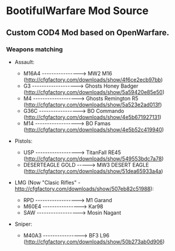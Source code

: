# BootifulWarfare Mod Source
## Custom COD4 Mod based on OpenWarfare.

### Weapons matching

* Assault:
	* M16A4 ----------------> MW2 M16 (http://cfgfactory.com/downloads/show/4f6ce2ecb97bb)
	* G3 -------------------> Ghosts Honey Badger (http://cfgfactory.com/downloads/show/5a59420e85e50)
	* M4 -------------------> Ghosts Remington R5 (http://cfgfactory.com/downloads/show/5a523e2ad013f)
	* G36C -----------------> BO Commando (http://cfgfactory.com/downloads/show/4e5b671927131)
	* M14 ------------------> BO Famas (http://cfgfactory.com/downloads/show/4e5b52c419940)

* Pistols:
	* USP ------------------> TitanFall RE45 (http://cfgfactory.com/downloads/show/549553bdc7a78)
	* DESERTEAGLE GOLD -----> MW3 DESERT EAGLE (http://cfgfactory.com/downloads/show/51dea65933a4a)

* LMG (Now "Clasic Rifles" - http://cfgfactory.com/downloads/show/507eb82c51988):
	* RPD ------------------> M1 Garand 
	* M60E4 ----------------> Kar98
	* SAW ------------------> Mosin Nagant
	
* Sniper:
	* M40A3 ----------------> BF3 L96 (http://cfgfactory.com/downloads/show/50b273ab0d906)